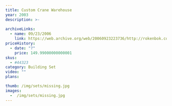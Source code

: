 ```yaml
---
title: Custom Crane Warehouse
year: 2003
description: >-
  
archiveLinks:
  - name: 09/23/2006
    link: https://web.archive.org/web/20060923223736/http://rokenbok.com/catalog/pd_44623.html
priceHistory:
  - date: "?"
    price: 149.99000000000001
skus:
  - #44323
category: Building Set
video: ""
plans:

thumb: /img/sets/missing.jpg
images:
  -  /img/sets/missing.jpg
---
```

